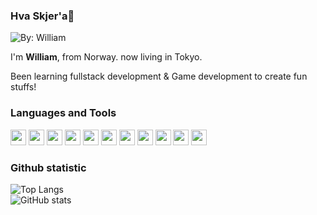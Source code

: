 ### Hva Skjer'a👋

![By: William](https://user-images.githubusercontent.com/52475057/97868871-ce908180-1d53-11eb-9675-515433a64667.png)

I'm **William**, from Norway. now living in Tokyo.

Been learning fullstack development & Game development to create fun stuffs!

### Languages and Tools

<code><img height="25" src="https://devicons.github.io/devicon/devicon.git/icons/html5/html5-plain.svg"/></code>
<code><img height="25" src="https://devicons.github.io/devicon/devicon.git/icons/css3/css3-plain.svg"/></code>
<code><img height="25" src="https://devicons.github.io/devicon/devicon.git/icons/javascript/javascript-original.svg"/></code>
<code><img height="25" src="https://devicons.github.io/devicon/devicon.git/icons/jquery/jquery-original-wordmark.svg"/></code>
<code><img height="25" src="https://devicons.github.io/devicon/devicon.git/icons/nodejs/nodejs-plain.svg"/></code>
<code><img height="25" src="https://devicons.github.io/devicon/devicon.git/icons/express/express-original.svg"/></code>
<code><img height="25" src="https://devicons.github.io/devicon/devicon.git/icons/git/git-original-wordmark.svg"/></code>
<code><img height="25" src="https://devicons.github.io/devicon/devicon.git/icons/mongodb/mongodb-original-wordmark.svg"/></code>
<code><img height="25" src="https://devicons.github.io/devicon/devicon.git/icons/react/react-original.svg"/></code>
<code><img height="25" src="https://devicons.github.io/devicon/devicon.git/icons/sass/sass-original.svg"/></code>
<code><img height="25" src="https://devicons.github.io/devicon/devicon.git/icons/trello/trello-plain-wordmark.svg"/></code>

### Github statistic

![Top Langs](https://github-readme-stats.vercel.app/api/top-langs/?username=William46503&layout=compact)\
![GitHub stats](https://github-readme-stats.vercel.app/api?username=William46503&show_icons=true&count_private=true?)

